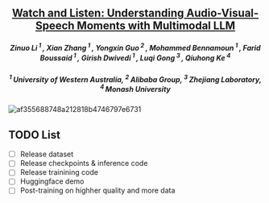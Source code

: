 <h2 align="center"> <a href="https://arxiv.org/pdf/2505.18110">Watch and Listen: Understanding Audio-Visual-Speech Moments with Multimodal LLM</a></h2>
<h5 align="center"> Zinuo Li<sup> 1 </sup>, Xian Zhang<sup> 1 </sup>, Yongxin Guo<sup> 2 </sup>, Mohammed Bennamoun<sup> 1 </sup>, Farid Boussaid<sup> 1 </sup>, Girish Dwivedi<sup> 1 </sup>, Luqi Gong<sup> 3 </sup>, Qiuhong Ke<sup> 4 </sup> </h5>
<h5 align="center">  <sup> 1 </sup>University of Western Australia, <sup> 2 </sup>Alibaba Group, <sup> 3 </sup>Zhejiang Laboratory, <sup> 4 </sup>Monash University </h5>

![af355688748a212818b4746797e6731](https://github.com/user-attachments/assets/fbc89818-b878-4efe-b72c-959f35db169e)

## TODO List
- [ ] Release dataset
- [ ] Release checkpoints & inference code
- [ ] Release trainining code
- [ ] Huggingface demo
- [ ] Post-training on highher quality and more data
